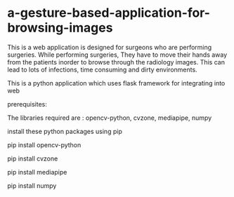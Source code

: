 # a-gesture-based-application-for-browsing-images

This is a web application is designed for surgeons who are performing surgeries. While performing surgeries, They have to move their hands away from the patients inorder to browse through the radiology images. This can lead to lots of infections, time consuming and dirty environments.


This is a python application which uses flask framework for integrating into web

prerequisites:

The libraries required are : opencv-python, cvzone, mediapipe, numpy


install these python packages using pip

pip install opencv-python

pip install cvzone

pip install mediapipe

pip install numpy
